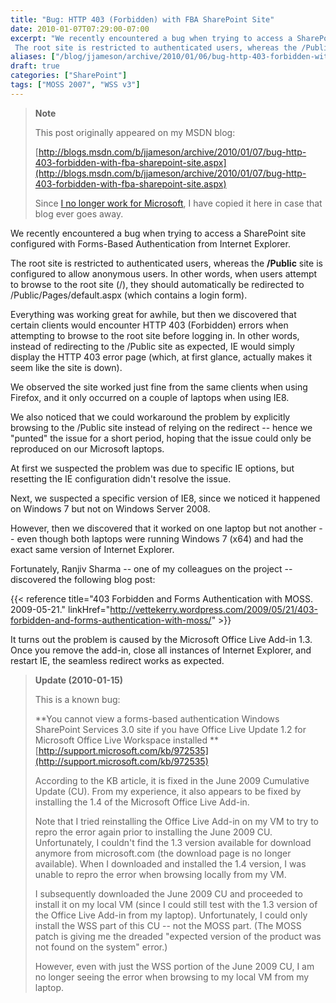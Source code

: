 ```yaml
---
title: "Bug: HTTP 403 (Forbidden) with FBA SharePoint Site"
date: 2010-01-07T07:29:00-07:00
excerpt: "We recently encountered a bug when trying to access a SharePoint site configured with Forms-Based Authentication from Internet Explorer. 
 The root site is restricted to authenticated users, whereas the /Public site is configured to allow anonymous users..."
aliases: ["/blog/jjameson/archive/2010/01/06/bug-http-403-forbidden-with-fba-sharepoint-site.aspx", "/blog/jjameson/archive/2010/01/07/bug-http-403-forbidden-with-fba-sharepoint-site.aspx"]
draft: true
categories: ["SharePoint"]
tags: ["MOSS 2007", "WSS v3"]
---
```


> **Note**
>
> This post originally appeared on my MSDN blog:
>
> [http://blogs.msdn.com/b/jjameson/archive/2010/01/07/bug-http-403-forbidden-with-fba-sharepoint-site.aspx](http://blogs.msdn.com/b/jjameson/archive/2010/01/07/bug-http-403-forbidden-with-fba-sharepoint-site.aspx)
>
> Since 			[I no longer work for Microsoft](/blog/jjameson/2011/09/02/last-day-with-microsoft), I have copied it here in case that  			blog ever goes away.

We recently encountered a bug when trying to access a SharePoint site configured  	with Forms-Based Authentication from Internet Explorer.

The root site is restricted to authenticated users, whereas the **/Public** site is configured to allow anonymous users. In other words, when users  	attempt to browse to the root site (/), they should automatically be redirected  	to /Public/Pages/default.aspx (which contains a login form).

Everything was working great for awhile, but then we discovered that certain  	clients would encounter HTTP 403 (Forbidden) errors when attempting to browse  	to the root site before logging in. In other words, instead of redirecting to  	the /Public site as expected, IE would simply display the HTTP 403 error page  	(which, at first glance, actually makes it seem like the site is down).

We observed the site worked just fine from the same clients when using Firefox,  	and it only occurred on a couple of laptops when using IE8.

We also noticed that we could workaround the problem by explicitly browsing  	to the /Public site instead of relying on the redirect -- hence we "punted"  	the issue for a short period, hoping that the issue could only be reproduced  	on our Microsoft laptops.

At first we suspected the problem was due to specific IE options, but resetting  	the IE configuration didn't resolve the issue.

Next, we suspected a specific version of IE8, since we noticed it happened  	on Windows 7 but not on Windows Server 2008.

However, then we discovered that it worked on one laptop but not another  	-- even though both laptops were running Windows 7 (x64) and had the exact same  	version of Internet Explorer.

Fortunately, Ranjiv Sharma -- one of my colleagues on the project -- discovered  	the following blog post:

{{< reference title="403 Forbidden and Forms Authentication with MOSS. 2009-05-21." linkHref="http://vettekerry.wordpress.com/2009/05/21/403-forbidden-and-forms-authentication-with-moss/" >}}

It turns out the problem is caused by the Microsoft Office Live Add-in 1.3.  	Once you remove the add-in, close all instances of Internet Explorer, and restart  	IE, the seamless redirect works as expected.

> **Update (2010-01-15)**
>
> This is a known bug:
>
> **You cannot view a forms-based authentication Windows SharePoint
> Services 3.0 site if you have Office Live Update 1.2 for Microsoft Office
> Live Workspace installed
> ** [http://support.microsoft.com/kb/972535](http://support.microsoft.com/kb/972535)
>
> According to the KB article, it is fixed in the June 2009 Cumulative  			Update (CU). From my experience, it also appears to be fixed by installing  			the 1.4 of the Microsoft Office Live Add-in.
>
> Note that I tried reinstalling the Office Live Add-in on my VM to  			try to repro the error again prior to installing the June 2009 CU. Unfortunately,  			I couldn't find the 1.3 version available for download anymore from  			microsoft.com (the download page is no longer available). When I downloaded  			and installed the 1.4 version, I was unable to repro the error when  			browsing locally from my VM.
>
> I subsequently downloaded the June 2009 CU and proceeded to install  			it on my local VM (since I could still test with the 1.3 version of  			the Office Live Add-in from my laptop). Unfortunately, I could only  			install the WSS part of this CU -- not the MOSS part. (The MOSS patch  			is giving me the dreaded "expected version of the product was not found  			on the system" error.)
>
> However, even with just the WSS portion of the June 2009 CU, I am  			no longer seeing the error when browsing to my local VM from my laptop.

